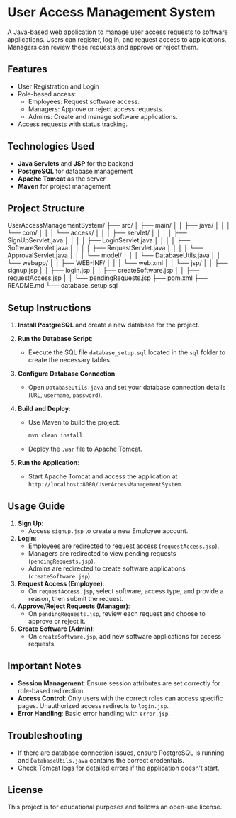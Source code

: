 # User Access Management System

A Java-based web application to manage user access requests to software applications. Users can register, log in, and request access to applications. Managers can review these requests and approve or reject them.

## Features
- User Registration and Login
- Role-based access:
  - Employees: Request software access.
  - Managers: Approve or reject access requests.
  - Admins: Create and manage software applications.
- Access requests with status tracking.

## Technologies Used
- **Java Servlets** and **JSP** for the backend
- **PostgreSQL** for database management
- **Apache Tomcat** as the server
- **Maven** for project management

## Project Structure

UserAccessManagementSystem/
├── src/
│   ├── main/
│   │   ├── java/
│   │   │   └── com/
│   │   │       └── access/
│   │   │           ├── servlet/
│   │   │           │   ├── SignUpServlet.java
│   │   │           │   ├── LoginServlet.java
│   │   │           │   ├── SoftwareServlet.java
│   │   │           │   ├── RequestServlet.java
│   │   │           │   └── ApprovalServlet.java
│   │   │           └── model/
│   │   │               └── DatabaseUtils.java
│   │   └── webapp/
│   │       ├── WEB-INF/
│   │       │   └── web.xml
│   │       └── jsp/
│   │           ├── signup.jsp
│   │           ├── login.jsp
│   │           ├── createSoftware.jsp
│   │           ├── requestAccess.jsp
│   │           └── pendingRequests.jsp
├── pom.xml
├── README.md
└── database_setup.sql



## Setup Instructions

1. **Install PostgreSQL** and create a new database for the project.
2. **Run the Database Script**:
   - Execute the SQL file `database_setup.sql` located in the `sql` folder to create the necessary tables.
3. **Configure Database Connection**:
   - Open `DatabaseUtils.java` and set your database connection details (`URL`, `username`, `password`).
4. **Build and Deploy**:
   - Use Maven to build the project:
     ```bash
     mvn clean install
     ```
   - Deploy the `.war` file to Apache Tomcat.

5. **Run the Application**:
   - Start Apache Tomcat and access the application at `http://localhost:8080/UserAccessManagementSystem`.

## Usage Guide

1. **Sign Up**:
   - Access `signup.jsp` to create a new Employee account.
2. **Login**:
   - Employees are redirected to request access (`requestAccess.jsp`).
   - Managers are redirected to view pending requests (`pendingRequests.jsp`).
   - Admins are redirected to create software applications (`createSoftware.jsp`).
3. **Request Access (Employee)**:
   - On `requestAccess.jsp`, select software, access type, and provide a reason, then submit the request.
4. **Approve/Reject Requests (Manager)**:
   - On `pendingRequests.jsp`, review each request and choose to approve or reject it.
5. **Create Software (Admin)**:
   - On `createSoftware.jsp`, add new software applications for access requests.

## Important Notes

- **Session Management**: Ensure session attributes are set correctly for role-based redirection.
- **Access Control**: Only users with the correct roles can access specific pages. Unauthorized access redirects to `login.jsp`.
- **Error Handling**: Basic error handling with `error.jsp`.

## Troubleshooting

- If there are database connection issues, ensure PostgreSQL is running and `DatabaseUtils.java` contains the correct credentials.
- Check Tomcat logs for detailed errors if the application doesn’t start.

## License

This project is for educational purposes and follows an open-use license.
